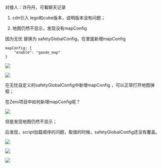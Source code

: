 对接人：诈丹丹，可看聊天记录



1. cdn引入 lego和cube版本，说明版本没有问题；



2. 地图仍然不显示，发现没有mapConfig

因为无忧 替换为 safetyGlobalConfig，在里面新增mapConfig

```
mapConfig: {
    "enable": "gaode_map"
}
```

![](/AllFiles/前端文档/1-Lego（全）/1-功能维度-Lego汇总/无忧-经纬度点击不显示地图/images/001.png)



![](/AllFiles/前端文档/1-Lego（全）/1-功能维度-Lego汇总/无忧-经纬度点击不显示地图/images/002.png)



在无忧自定义的safetyGlobalConfig中新增mapConfig ，可以正常打开地图弹框；

在Zero项目中如何新增mapConfig呢？

![](/AllFiles/前端文档/1-Lego（全）/1-功能维度-Lego汇总/无忧-经纬度点击不显示地图/images/003.png)





但是发现地图仍然不显示；

后发现，script加载顺序的问题，取值的时候，safetyGlobalConfig还没有覆盖。

![](/AllFiles/前端文档/1-Lego（全）/1-功能维度-Lego汇总/无忧-经纬度点击不显示地图/images/004.png)

![](/AllFiles/前端文档/1-Lego（全）/1-功能维度-Lego汇总/无忧-经纬度点击不显示地图/images/005.png)

![](/AllFiles/前端文档/1-Lego（全）/1-功能维度-Lego汇总/无忧-经纬度点击不显示地图/images/006.png)